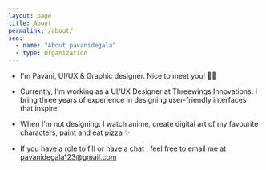 ```yaml
---
layout: page
title: About  
permalink: /about/
seo:
  - name: "About pavanidegala"
  - type: Organization
---
```


* I'm Pavani, UI/UX & Graphic designer. Nice to meet you! 👋🏼


* Currently, I'm working as a UI/UX Designer at Threewings Innovations. I bring three years of experience in designing user-friendly interfaces that inspire.

* When I'm not designing:
  I watch anime, create digital art of my favourite characters, paint and eat pizza ✨

* If you have a role to fill or have a chat , feel free to email me at pavanidegala123@gmail.com
  